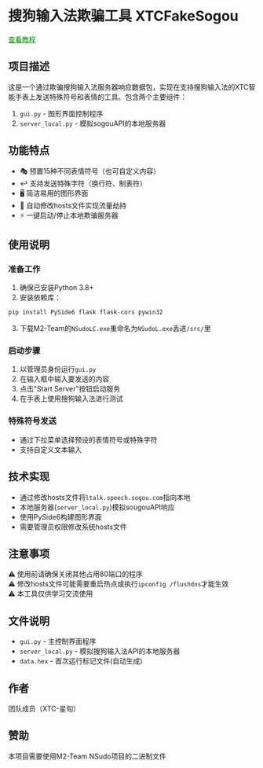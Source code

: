# 搜狗输入法欺骗工具 XTCFakeSogou

<a href="https://creativestar-studio.github.io/XTCFakeSogou/" style="color: green">查看教程</a>

## 项目描述
这是一个通过欺骗搜狗输入法服务器响应数据包，实现在支持搜狗输入法的XTC智能手表上发送特殊符号和表情的工具。包含两个主要组件：

1. `gui.py` - 图形界面控制程序
2. `server_local.py` - 模拟sogouAPI的本地服务器

## 功能特点

- 🎭 预置15种不同表情符号（也可自定义内容）
- ↩️ 支持发送特殊字符（换行符、制表符）
- 🖥️ 简洁易用的图形界面
- 🔄 自动修改hosts文件实现流量劫持
- ⚡ 一键启动/停止本地欺骗服务器

## 使用说明

### 准备工作
1. 确保已安装Python 3.8+
2. 安装依赖库：
```bash
pip install PySide6 flask flask-cors pywin32
```
3. 下载M2-Team的`NSudoLC.exe`重命名为`NSudoL.exe`丢进`/src/`里

### 启动步骤
1. 以管理员身份运行`gui.py`
2. 在输入框中输入要发送的内容
3. 点击"Start Server"按钮启动服务
4. 在手表上使用搜狗输入法进行测试

### 特殊符号发送
- 通过下拉菜单选择预设的表情符号或特殊字符
- 支持自定义文本输入

## 技术实现

- 通过修改hosts文件将`ltalk.speech.sogou.com`指向本地
- 本地服务器(`server_local.py`)模拟sougouAPI响应
- 使用PySide6构建图形界面
- 需要管理员权限修改系统hosts文件

## 注意事项

⚠️ 使用前请确保关闭其他占用80端口的程序  
⚠️ 修改hosts文件可能需要重启热点或执行`ipconfig /flushdns`才能生效  
⚠️ 本工具仅供学习交流使用

## 文件说明

- `gui.py` - 主控制界面程序
- `server_local.py` - 模拟搜狗输入法API的本地服务器
- `data.hex` - 首次运行标记文件(自动生成)

## 作者
团队成员（XTC-星旬）

## 赞助
本项目需要使用M2-Team NSudo项目的二进制文件
